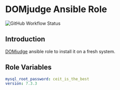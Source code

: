 # DOMjudge Ansible Role

![GitHub Workflow Status](https://img.shields.io/github/workflow/status/aut-icpc/domjudge-role/install?label=install&logo=github&style=flat-square)

## Introduction

[DOMjudge](https://www.domjudge.org/) ansible role to install it on a fresh system.

## Role Variables

```yaml
mysql_root_password: ceit_is_the_best
version: 7.3.3
```
